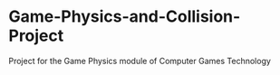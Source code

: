 # Game-Physics-and-Collision-Project
Project for the Game Physics module of Computer Games Technology
